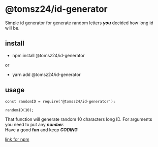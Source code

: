 # @tomsz24/id-generator

Simple id generator for generate random letters ***you*** decided how long id will be.

## install

 - npm install @tomsz24/id-generator

 or

 - yarn add @tomsz24/id-generator


## usage

```
const randomID = require('@tomsz24/id-generator');

randomID(10);
```

That function will generate random 10 characters long ID. For arguments you need to put any ***number***.<br/>
Have a good **fun** and keep ***CODING***

[link for npm](https://www.npmjs.com/package/@tomsz24/id-generator)
